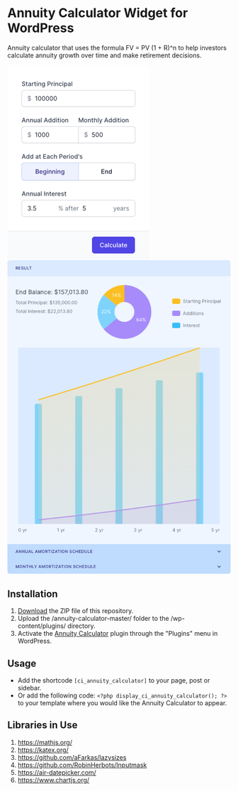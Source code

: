 # Annuity Calculator Widget for WordPress

Annuity calculator that uses the formula FV = PV (1 + R)^n to help investors calculate annuity growth over time and make retirement decisions.

![Annuity Calculator Input Form](/assets/images/screenshot-1.png "Annuity Calculator Input Form")
![Annuity Calculator Calculation Results](/assets/images/screenshot-2.png "Annuity Calculator Calculation Results")

## Installation

1. [Download](https://github.com/pub-calculator-io/age-calculator/archive/refs/heads/master.zip) the ZIP file of this repository.
2. Upload the /annuity-calculator-master/ folder to the /wp-content/plugins/ directory.
3. Activate the [Annuity Calculator](https://www.calculator.io/annuity-calculator/ "Annuity Calculator Homepage") plugin through the "Plugins" menu in WordPress.

## Usage
* Add the shortcode `[ci_annuity_calculator]` to your page, post or sidebar.
* Or add the following code: `<?php display_ci_annuity_calculator(); ?>` to your template where you would like the Annuity Calculator to appear.

## Libraries in Use
1. https://mathjs.org/
2. https://katex.org/
3. https://github.com/aFarkas/lazysizes
4. https://github.com/RobinHerbots/Inputmask
5. https://air-datepicker.com/
6. https://www.chartjs.org/
